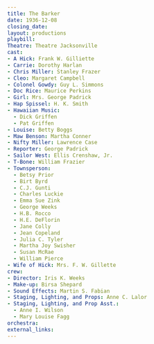 ```yaml
---
title: The Barker
date: 1936-12-08
closing_date:
layout: productions
playbill:
Theatre: Theatre Jacksonville
cast:
- A Hick: Frank W. Gilliette
- Carrie: Dorothy Harlan
- Chris Miller: Stanley Frazer
- Cleo: Margaret Campbell
- Colonel Gowdy: Guy L. Simmons
- Doc Rice: Maurice Perkins
- Girl: Mrs. George Padrick
- Hap Spissel: H. K. Smith
- Hawaiian Music:
  - Dick Griffen
  - Pat Griffen
- Louise: Betty Boggs
- Maw Benson: Martha Conner
- Nifty Miller: Lawrence Case
- Reporter: George Padrick
- Sailor West: Ellis Crenshaw, Jr.
- T-Bone: William Frazier
- Townsperson:
  - Betsy Prior
  - Birt Byrd
  - C.J. Gunti
  - Charles Luckie
  - Emma Sue Zink
  - George Weeks
  - H.B. Rocco
  - H.E. DeFlorin
  - Jane Colly
  - Jean Copeland
  - Julia C. Tyler
  - Martha Joy Swisher
  - Susan McRae
  - William Pierce
- Wife of Hick: Mrs. F. W. Gillette
crew:
- Director: Iris K. Weeks
- Make-up: Birsa Shepard
- Sound Effects: Martin S. Fabian
- Staging, Lighting, and Props: Anne C. Lalor
- Staging, Lighting, and Prop Asst.:
  - Anne I. Wilson
  - Mary Louise Fagg
orchestra:
external_links:
---
```


